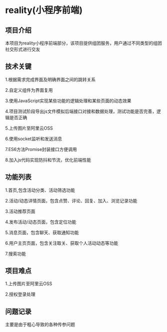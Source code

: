 # reality(小程序前端)
## 项目介绍
本项目为reality小程序前端部分，该项目提供组团服务，用户通过不同类型的组团社交形式进行交友

## 技术关键
1.根据需求完成界面及明确界面之间的跳转关系

2.自定义组件为界面复用

3.使用JavaScript实现某些功能的逻辑处理和某些页面的动态效果

4.项目测试阶段导出js文件模拟后端接口对接和数据处理，测试功能是否完善，逻辑是否正确

5.上传图片至阿里云OSS

6.使用socket监听和发送消息

7.ES6方法Promise封装接口方便调用

8.加入js代码实现防抖和节流，优化前端性能

## 功能列表
1.首页,包含活动分类、活动筛选功能

2.活动/动态详情页面，包含点赞、评论、回复、加入、浏览记录功能

3.活动推荐页面

4.发布活动/动态页面，包含定位功能

5.消息页面，包含聊天、获取通知功能

6.用户主页页面，包含关注取关、获取个人活动动态等功能

7.搜索功能

## 项目难点
1.上传图片至阿里云OSS

2.授权登录处理

## 问题记录
主要是由于粗心导致的各种传参问题

